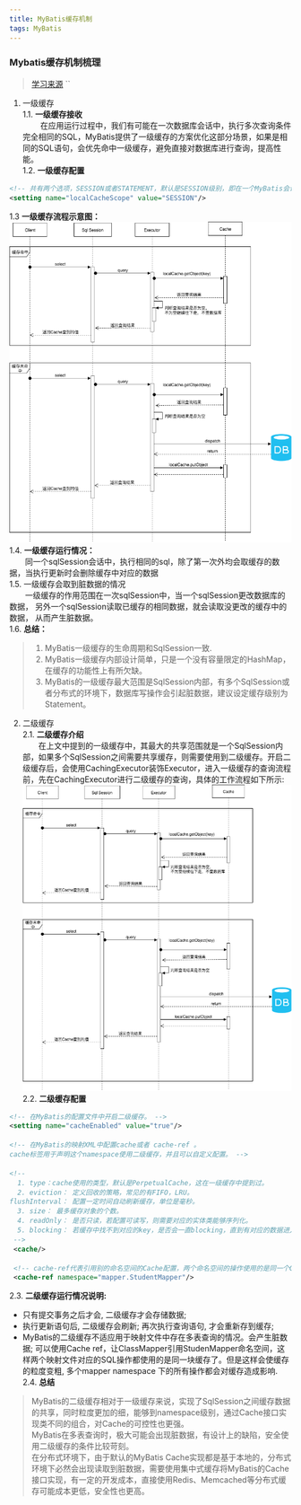 ```yaml
---
title: MyBatis缓存机制
tags: MyBatis
---
```


### Mybatis缓存机制梳理
> [学习来源](https://tech.meituan.com/2018/01/19/mybatis-cache.html) ``  
1. 一级缓存  
1.1. **一级缓存接收**  
  &nbsp;&nbsp;&nbsp;&nbsp;&nbsp;&nbsp;&nbsp;&nbsp;在应用运行过程中，我们有可能在一次数据库会话中，执行多次查询条件完全相同的SQL，MyBatis提供了一级缓存的方案优化这部分场景，如果是相同的SQL语句，会优先命中一级缓存，避免直接对数据库进行查询，提高性能。  
1.2. **一级缓存配置**  
``` xml
<!-- 共有两个选项，SESSION或者STATEMENT，默认是SESSION级别，即在一个MyBatis会话中执行的所有语句，都会共享这一个缓存。一种是STATEMENT级别，可以理解为缓存只对当前执行的这一个Statement有效。-->
<setting name="localCacheScope" value="SESSION"/>
```
1.3 **一级缓存流程示意图：**  
![mybatis一级缓存源码示意图](../assets/images/mybatis一级缓存示意图.png)  
1.4. **一级缓存运行情况：**  
　　同一个sqlSession会话中，执行相同的sql，除了第一次外均会取缓存的数据，当执行更新时会删除缓存中对应的数据  
1.5. 一级缓存会取到脏数据的情况  
　　一级缓存的作用范围在一次sqlSession中，当一个sqlSession更改数据库的数据， 另外一个sqlSession读取已缓存的相同数据，就会读取没更改的缓存中的数据， 从而产生脏数据。  
1.6.  **总结：**  
> 1. MyBatis一级缓存的生命周期和SqlSession一致.  
> 2. MyBatis一级缓存内部设计简单，只是一个没有容量限定的HashMap，在缓存的功能性上有所欠缺。  
> 3. MyBatis的一级缓存最大范围是SqlSession内部，有多个SqlSession或者分布式的环境下，数据库写操作会引起脏数据，建议设定缓存级别为Statement。  
2. 二级缓存  
2.1. **二级缓存介绍**  
　　在上文中提到的一级缓存中，其最大的共享范围就是一个SqlSession内部，如果多个SqlSession之间需要共享缓存，则需要使用到二级缓存。开启二级缓存后，会使用CachingExecutor装饰Executor，进入一级缓存的查询流程前，先在CachingExecutor进行二级缓存的查询，具体的工作流程如下所示:  
![](..\assets\images\mybatis一级缓存示意图.png)  
2.2. **二级缓存配置**  
``` xml
<!-- 在MyBatis的配置文件中开启二级缓存。 -->
<setting name="cacheEnabled" value="true"/>

<!-- 在MyBatis的映射XML中配置cache或者 cache-ref 。
cache标签用于声明这个namespace使用二级缓存，并且可以自定义配置。 -->

<!-- 
  1. type：cache使用的类型，默认是PerpetualCache，这在一级缓存中提到过。  
  2. eviction： 定义回收的策略，常见的有FIFO，LRU。
flushInterval： 配置一定时间自动刷新缓存，单位是毫秒。
  3. size： 最多缓存对象的个数。
  4. readOnly： 是否只读，若配置可读写，则需要对应的实体类能够序列化。
  5. blocking： 若缓存中找不到对应的key，是否会一直blocking，直到有对应的数据进入缓存。
 -->
 <cache/> 

 <!-- cache-ref代表引用别的命名空间的Cache配置，两个命名空间的操作使用的是同一个Cache。 -->
 <cache-ref namespace="mapper.StudentMapper"/>
```  
2.3. **二级缓存运行情况说明:**  
* 只有提交事务之后才会, 二级缓存才会存储数据; 
* 执行更新语句后, 二级缓存会刷新; 再次执行查询语句, 才会重新存到缓存; 
* MyBatis的二级缓存不适应用于映射文件中存在多表查询的情况。会产生脏数据; 可以使用Cache ref，让ClassMapper引用StudenMapper命名空间，这样两个映射文件对应的SQL操作都使用的是同一块缓存了。但是这样会使缓存的粒度变粗, 多个mapper namespace 下的所有操作都会对缓存造成影响.   
2.4. **总结**
> MyBatis的二级缓存相对于一级缓存来说，实现了SqlSession之间缓存数据的共享，同时粒度更加的细，能够到namespace级别，通过Cache接口实现类不同的组合，对Cache的可控性也更强。  
MyBatis在多表查询时，极大可能会出现脏数据，有设计上的缺陷，安全使用二级缓存的条件比较苛刻。  
在分布式环境下，由于默认的MyBatis Cache实现都是基于本地的，分布式环境下必然会出现读取到脏数据，需要使用集中式缓存将MyBatis的Cache接口实现，有一定的开发成本，直接使用Redis、Memcached等分布式缓存可能成本更低，安全性也更高。




